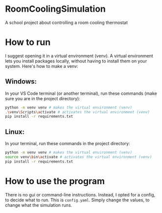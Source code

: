 # RoomCoolingSimulation
A school project about controlling a room cooling thermostat

# How to run
I suggest opening it in a virtual environment (venv). A virtual environment lets you install packages locally, without having to install them on your system. Here's how to make a venv:

## Windows:
In your VS Code terminal (or another terminal), run these commands (make sure you are in the project directory):

```sh
python -m venv venv # makes the virtual environment (venv)
.\venv\Scripts\activate # activates the virtual environment (venv)
pip install -r requirements.txt
```

## Linux:
In your terminal, run these commands in the project directory:

```sh
python -m venv venv # makes the virtual environment (venv)
source venv\bin\activate # activates the virtual environment (venv)
pip install -r requirements.txt
```

# How to use the program
There is no gui or command-line instructions. Instead, I opted for a config, to decide what to run. This is `config.yaml`. Simply change the values, to change what the simulation runs.